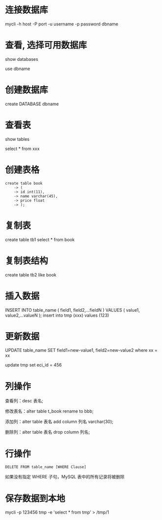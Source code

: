# 连接数据库
mycli -h host -P port -u username -p password dbname

# 查看, 选择可用数据库
show databases

use dbname

# 创建数据库
create DATABASE dbname

# 查看表

show tables

select *  from  xxx

# 创建表格

```
create table book
    -> (
    -> id int(11),
    -> name varchar(45),
    -> price float
    -> );
```

# 复制表
create table tb1 select * from book

# 复制表结构
create table tb2 like book

# 插入数据
INSERT INTO table_name ( field1, field2,...fieldN )
                       VALUES
                       ( value1, value2,...valueN );
insert into tmp (xxx) values (123)

# 更新数据
UPDATE table_name SET field1=new-value1, field2=new-value2 where xx = xx

update tmp set eci_id = 456

# 列操作
查看列：desc 表名;

修改表名：alter table t_book rename to bbb;

添加列：alter table 表名 add column 列名 varchar(30);

删除列：alter table 表名 drop column 列名;

# 行操作
```DELETE FROM table_name [WHERE Clause]```

如果没有指定 WHERE 子句，MySQL 表中的所有记录将被删除

# 保存数据到本地
mycli -p 123456 tmp -e 'select * from tmp' > /tmp/1


